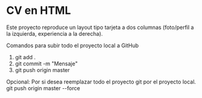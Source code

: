 # CV en HTML
Este proyecto reproduce un layout tipo tarjeta a dos columnas (foto/perfil a la izquierda, experiencia a la derecha).

Comandos para subir todo el proyecto local a GitHub
1. git add .
2. git commit -m "Mensaje"
3. git push origin master

Opcional: Por si desea reemplazar todo el proyecto git por el proyecto local.
git push origin master --force 